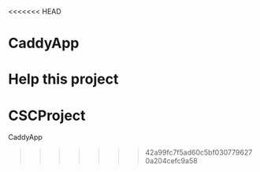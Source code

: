 <<<<<<< HEAD
# CaddyApp
Help this project
=======
# CSCProject
CaddyApp
>>>>>>> 42a99fc7f5ad60c5bf0307796270a204cefc9a58
